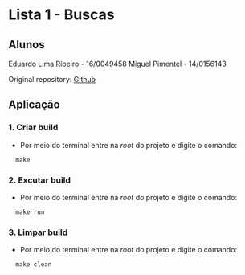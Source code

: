 # Lista 1 - Buscas

## Alunos

Eduardo Lima Ribeiro - 16/0049458
Miguel Pimentel - 14/0156143

Original repository: [Github](https://github.com/miguelpimentel/EDA-2-01)

## Aplicação

### 1. Criar build
  * Por meio do terminal entre na *root* do projeto e digite o comando:
  ````  
    make
  ````

### 2. Excutar build
  * Por meio do terminal entre na *root* do projeto e digite o comando:
  ````  
    make run
  ````

### 3. Limpar build
  * Por meio do terminal entre na *root* do projeto e digite o comando:
  ````  
    make clean
  ````